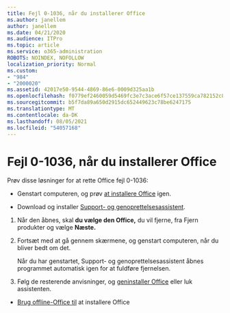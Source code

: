 ```yaml
---
title: Fejl 0-1036, når du installerer Office
ms.author: janellem
author: janellem
ms.date: 04/21/2020
ms.audience: ITPro
ms.topic: article
ms.service: o365-administration
ROBOTS: NOINDEX, NOFOLLOW
localization_priority: Normal
ms.custom:
- "984"
- "2000020"
ms.assetid: 42017e50-9544-4869-86e6-0009d325aa1b
ms.openlocfilehash: f0779ef2460059d5469fc3e7c3ace6f57ce137559ca782152c8c312eb1a5b07d
ms.sourcegitcommit: b5f7da89a650d2915dc652449623c78be6247175
ms.translationtype: MT
ms.contentlocale: da-DK
ms.lasthandoff: 08/05/2021
ms.locfileid: "54057168"
---
```

# <a name="error-0-1036-when-installing-office"></a>Fejl 0-1036, når du installerer Office

Prøv disse løsninger for at rette Office fejl 0-1036:
  
- Genstart computeren, og prøv [at installere Office](https://portal.office.com/OLS/MySoftware.aspx) igen.

- Download og installer [Support- og genoprettelsesassistent](https://aka.ms/SARA-OfficeUninstall-Alchemy).

1. Når den åbnes, skal **du vælge den Office,** du vil fjerne, fra Fjern produkter og vælge **Næste.**

2. Fortsæt med at gå gennem skærmene, og genstart computeren, når du bliver bedt om det.

    Når du har genstartet, Support- og genoprettelsesassistent åbnes programmet automatisk igen for at fuldføre fjernelsen.

3. Følg de resterende anvisninger, og [geninstaller Office](https://portal.office.com/OLS/MySoftware.aspx) eller luk assistenten.

- [Brug offline-Office til](https://support.office.com/article/f0a85fe7-118f-41cb-a791-d59cef96ad1c?wt.mc_id=Alchemy_ClientDIA) at installere Office
